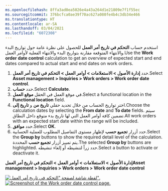 ```yaml
---
ms.openlocfilehash: 8ffa3ad0ea5026e4a43a264d1e21809e7f1f55ec
ms.sourcegitcommit: 376bcfca0ae39f70ac627a080fe4b4c3db34e466
ms.translationtype: HT
ms.contentlocale: ar-SA
ms.lasthandoff: 03/04/2021
ms.locfileid: "6072308"
---
```

<span data-ttu-id="20689-101">استخدم حساب **التحكم في تاريخ أمر العمل** للحصول على نظرة عامة حول تواريخ البدء والانتهاء المتوقعة مقارنة بتواريخ البدء والانتهاء الفعلية لأوامر العمل.</span><span class="sxs-lookup"><span data-stu-id="20689-101">Use the **Work order date control** calculation to get an overview of expected start and end dates compared to actual start and end dates on work orders.</span></span>

1.  <span data-ttu-id="20689-102">حدد **إدارة الأصول > الاستعلامات > أوامر العمل > التحكم في تاريخ أمر العمل**.</span><span class="sxs-lookup"><span data-stu-id="20689-102">Select **Asset management > Inquiries > Work orders > Work order date control**.</span></span>
2.  <span data-ttu-id="20689-103">حدد **حساب**.</span><span class="sxs-lookup"><span data-stu-id="20689-103">Select **Calculate**.</span></span>
3.  <span data-ttu-id="20689-104">في موقع العمل في الحقل **موقع العمل**.</span><span class="sxs-lookup"><span data-stu-id="20689-104">Select a functional location in the **Functional location** field.</span></span>
4.  <span data-ttu-id="20689-105">اختر تواريخ الحساب من خلال تحديد حقلي **تاريخ من** و **تاريخ إلى**.</span><span class="sxs-lookup"><span data-stu-id="20689-105">Choose the calculation dates by selecting the **From date** and **To date** fields.</span></span> <span data-ttu-id="20689-106">سيتم تضمين كافة أوامر العمل التي لها تاريخ بدء متوقع داخل النطاق.</span><span class="sxs-lookup"><span data-stu-id="20689-106">All work orders with an expected start date within the range will be included.</span></span>
5.  <span data-ttu-id="20689-107">حدد **موافق**.</span><span class="sxs-lookup"><span data-stu-id="20689-107">Select **OK**.</span></span>
6.  <span data-ttu-id="20689-108">حدد أزرار **تجميع حسب** لإظهار مستوى التفاصيل المطلوب للعملية الحسابية.</span><span class="sxs-lookup"><span data-stu-id="20689-108">Select the **Group by** buttons to show the required detail level of the calculation.</span></span> <span data-ttu-id="20689-109">يتم تمييز أزرار **تجميع حسب** المحددة.</span><span class="sxs-lookup"><span data-stu-id="20689-109">The selected **Group by** buttons are highlighted.</span></span> <span data-ttu-id="20689-110">حدد زراً لتنشيطه أو إلغاء تنشيطه.</span><span class="sxs-lookup"><span data-stu-id="20689-110">Select a button to activate or deactivate it.</span></span>

<span data-ttu-id="20689-111">**إدارة الأصول > الاستعلامات > أوامر العمل > التحكم في تاريخ أمر العمل**</span><span class="sxs-lookup"><span data-stu-id="20689-111">**Asset management > Inquiries > Work orders > Work order date control**</span></span>

<span data-ttu-id="20689-112">[![لقطة شاشة لصفحة "التحكم في تاريخ أمر العمل".](../media/work-order-date-control-ss.png)](../media/work-order-date-control-ss.png#lightbox)</span><span class="sxs-lookup"><span data-stu-id="20689-112">[![Screenshot of the Work order date control page.](../media/work-order-date-control-ss.png)](../media/work-order-date-control-ss.png#lightbox)</span></span>
 

